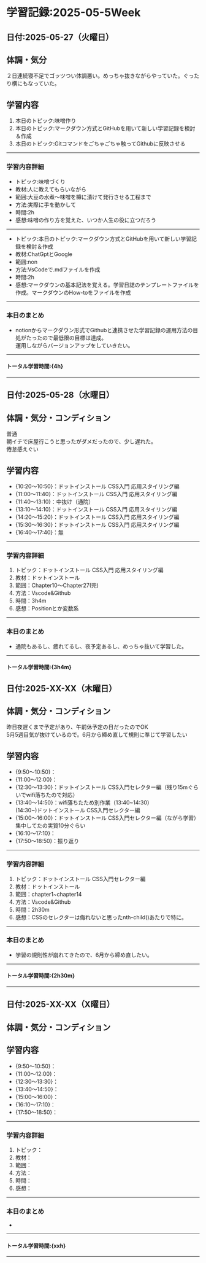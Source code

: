 # 学習記録:2025-05-5Week

## 日付:2025-05-27（火曜日）

## 体調・気分
２日連続寝不足でゴッツつい体調悪い。めっちゃ抜きながらやっていた。ぐったり横にもなっていた。

## 学習内容
1. 本日のトピック:味噌作り
1. 本日のトピック:マークダウン方式とGitHubを用いて新しい学習記録を検討＆作成
1. 本日のトピック:Gitコマンドをごちゃごちゃ触ってGithubに反映させる

---

### 学習内容詳細
- トピック:味噌づくり
- 教材:人に教えてもらいながら
- 範囲:大豆の水煮〜味噌を樽に漬けて発行させる工程まで
- 方法:実際に手を動かして
- 時間:2h
- 感想:味噌の作り方を覚えた、いつか人生の役に立つだろう
---
- トピック:本日のトピック:マークダウン方式とGitHubを用いて新しい学習記録を検討＆作成
- 教材:ChatGptとGoogle
- 範囲:non
- 方法:VsCodeで.mdファイルを作成
- 時間:2h
- 感想:マークダウンの基本記法を覚える。学習日誌のテンプレートファイルを作成。マークダウンのHow-toをファイルを作成

---

### 本日のまとめ
- notionからマークダウン形式でGithubと連携させた学習記録の運用方法の目処がたったので最低限の目標は達成。<br>
運用しながらバージョンアップをしていきたい。
---

#### トータル学習時間:{4h}

---

## 日付:2025-05-28（水曜日）

## 体調・気分・コンディション
普通<br>
朝イチで床屋行こうと思ったがダメだったので、少し遅れた。<br>
倦怠感えぐい

## 学習内容
- {10:20〜10:50}：ドットインストール CSS入門 応用スタイリング編
- {11:00〜11:40}：ドットインストール CSS入門 応用スタイリング編
- {11:40〜13:10}：中抜け（通院）
- {13:10〜14:10}：ドットインストール CSS入門 応用スタイリング編
- {14:20〜15:20}：ドットインストール CSS入門 応用スタイリング編
- {15:30〜16:30}：ドットインストール CSS入門 応用スタイリング編
- {16:40〜17:40}：無

---

### 学習内容詳細
1. トピック：ドットインストール CSS入門 応用スタイリング編
1. 教材：ドットインストール
1. 範囲：Chapter10〜Chapter27(完)
1. 方法：Vscode&Github
1. 時間：3h4m
1. 感想：Positionとか変数系

---

### 本日のまとめ
- 通院もあるし、疲れてるし、夜予定あるし、めっちゃ抜いて学習した。
---

#### トータル学習時間:{3h4m}

## 日付:2025-XX-XX（木曜日）

## 体調・気分・コンディション
昨日夜遅くまで予定があり、午前休予定の日だったのでOK<br>
5月5週目気が抜けているので。6月から締め直して規則に準じて学習したい

## 学習内容
- {9:50〜10:50}：
- {11:00〜12:00}：
- {12:30〜13:30}：ドットインストール CSS入門セレクター編（残り15mぐらいでwifi落ちたので対応）
- {13:40〜14:50}：wifi落ちたため別作業（13:40~14:30）<br>(14:30~)ドットインストール CSS入門セレクター編
- {15:00〜16:00}：ドットインストール CSS入門セレクター編（ながら学習）集中してたの実質10分ぐらい
- {16:10〜17:10}：
- {17:50〜18:50}：振り返り

---

### 学習内容詳細
1. トピック：ドットインストール CSS入門セレクター編
1. 教材：ドットインストール
1. 範囲：chapter1~chapter14
1. 方法：Vscode&Github
1. 時間：2h30m
1. 感想：CSSのセレクターは侮れないと思ったnth-child()あたりで特に。

---

### 本日のまとめ
- 学習の規則性が崩れてきたので、6月から締め直したい。
---

#### トータル学習時間:{2h30m}

---

## 日付:2025-XX-XX（X曜日）

## 体調・気分・コンディション

## 学習内容
- {9:50〜10:50}：
- {11:00〜12:00}：
- {12:30〜13:30}：
- {13:40〜14:50}：
- {15:00〜16:00}：
- {16:10〜17:10}：
- {17:50〜18:50}：

---

### 学習内容詳細
1. トピック：
1. 教材：
1. 範囲：
1. 方法：
1. 時間：
1. 感想：

---

### 本日のまとめ
- 
---

#### トータル学習時間:{xxh}

---



